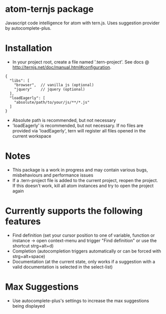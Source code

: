# atom-ternjs package

Javascript code intelligence for atom with tern.js.
Uses suggestion provider by autocomplete-plus.

# Installation

* In your project root, create a file named '.tern-project'. See docs @ http://ternjs.net/doc/manual.html#configuration.
```
{
  "libs": [
    "browser",  // vanilla js (optional)
    "jquery"    // jquery (optional)
  ],
  "loadEagerly": [
    "absolute/path/to/your/js/**/*.js"
  ]
}
```

* Absolute path is recommended, but not necessary
* 'loadEagerly' is recommended, but not necessary. If no files are provided via 'loadEagerly', tern will register all files opened in the current workspace

# Notes

* This package is a work in progress and may contain various bugs, misbehaviours and performance issues
* If a .tern-project file is added to the current project, reopen the project. If this doesn't work, kill all atom instances and try to open the project again

# Currently supports the following features

* Find definition (set your cursor position to one of variable, function or instance -> open context-menu and trigger "Find definition" or use the shortcut strg+alt+d)
* Completion (autocompletion triggers automatically or can be forced with strg+alt+space)
* Documentation (at the current state, only works if a suggestion with a valid documentation is selected in the select-list)

# Max Suggestions

* Use autocomplete-plus's settings to increase the max suggestions being displayed
